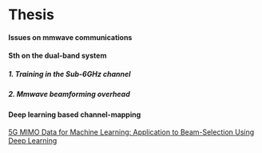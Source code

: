 # Thesis
#### Issues on mmwave communications 

#### Sth on the dual-band system

##### 1. Training in the Sub-6GHz channel

##### 2. Mmwave beamforming overhead

#### Deep learning based channel-mapping
[5G MIMO Data for Machine Learning: Application to Beam-Selection Using Deep Learning](https://ieeexplore.ieee.org/document/8503086)